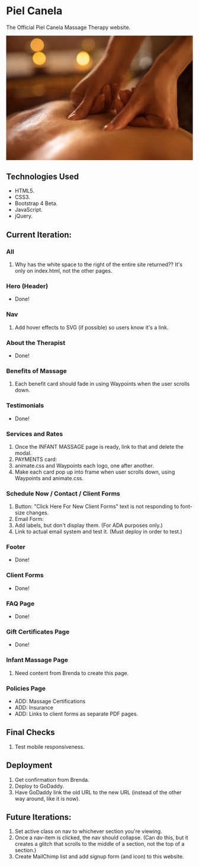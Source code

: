 # Piel Canela

The Official Piel Canela Massage Therapy website.

![Piel Canela Massage Therapy](https://github.com/toddcf/pielcanela/blob/master/assets/img/hands-large.jpg "Piel Canela Massage Therapy")

## Technologies Used

- HTML5.
- CSS3.
- Bootstrap 4 Beta.
- JavaScript.
- jQuery.

## Current Iteration:

### All

1. Why has the white space to the right of the entire site returned?? It's only on index.html, not the other pages.

### Hero (Header)

- Done!

### Nav

1. Add hover effects to SVG (if possible) so users know it's a link.

### About the Therapist

- Done!

### Benefits of Massage

1. Each benefit card should fade in using Waypoints when the user scrolls down.

### Testimonials

- Done!

### Services and Rates

1. Once the INFANT MASSAGE page is ready, link to that and delete the modal.
2. PAYMENTS card:
  1. animate.css and Waypoints each logo, one after another.
3. Make each card pop up into frame when user scrolls down, using Waypoints and animate.css.


### Schedule Now / Contact / Client Forms

1. Button: "Click Here For New Client Forms" text is not responding to font-size changes.
2. Email Form:
  1. Add labels, but don't display them. (For ADA purposes only.)
  2. Link to actual email system and test it. (Must deploy in order to test.)

### Footer

- Done!

### Client Forms

- Done!

### FAQ Page

- Done!

### Gift Certificates Page

- Done!

### Infant Massage Page

1. Need content from Brenda to create this page.

### Policies Page

- ADD: Massage Certifications
- ADD: Insurance
- ADD: Links to client forms as separate PDF pages.

## Final Checks

1. Test mobile responsiveness.

## Deployment

1. Get confirmation from Brenda.
2. Deploy to GoDaddy.
3. Have GoDaddy link the old URL to the new URL (instead of the other way around, like it is now).

## Future Iterations:

1. Set active class on nav to whichever section you're viewing.
2. Once a nav-item is clicked, the nav should collapse. (Can do this, but it creates a glitch that scrolls to the middle of a section, not the top of a section.)
3. Create MailChimp list and add signup form (and icon) to this website.